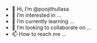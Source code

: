 - 👋 Hi, I’m @poojithullasa
- 👀 I’m interested in ...
- 🌱 I’m currently learning ...
- 💞️ I’m looking to collaborate on ...
- 📫 How to reach me ...

<!---
poojithullasa/poojithullasa is a ✨ special ✨ repository because its `README.md` (this file) appears on your GitHub profile.
You can click the Preview link to take a look at your changes.
--->
